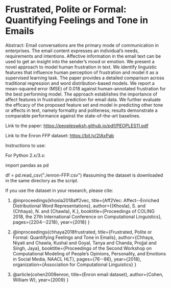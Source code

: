 # Frustrated, Polite or Formal: Quantifying Feelings and Tone in Emails

Abstract:
Email conversations are the primary mode of communication in enterprises. The email content expresses an individual’s needs, requirements and intentions. Affective information in the email text can be used to get an insight into the sender’s mood or emotion. We present a novel approach to model human frustration in text. We identify linguistic features that influence human perception of frustration and model it as a supervised learning task. The paper provides a detailed comparison across traditional regression and word distribution-based models. We report a mean-squared error (MSE) of 0.018 against human-annotated frustration for the best performing model. The approach establishes the importance of affect features in frustration prediction for email data. We further evaluate the efficacy of the proposed feature set and model in predicting other tone or affects in text, namely formality and politeness; results demonstrate a comparable performance against the state-of-the-art baselines.

Link to the paper: https://peopleswksh.github.io/pdf/PEOPLES11.pdf

Link to the Enron FFP dataset: https://bit.ly/2IAxPab

Instructions to use: 

  For Python 2.x/3.x: 
  
  import pandas as pd
  
  df = pd.read_csv("./enron-FFP.csv") #assuming the dataset is downloaded in the same directory as the script.
  

If you use the dataset in your research, please cite: 

1) @inproceedings{khosla2018aff2vec,
  title={Aff2Vec: Affect--Enriched Distributional Word Representations},
  author={{Khosla}, S. and {Chhaya}, N. and {Chawla}, K.},
  booktitle={Proceedings of COLING 2018, the 27th International Conference on Computational Linguistics},
  pages={2204--2218},
  year={2018}
}

2) @inproceedings{chhaya2018frustrated,
  title={Frustrated, Polite or Formal: Quantifying Feelings and Tone in Emails},
  author={Chhaya, Niyati and Chawla, Kushal and Goyal, Tanya and Chanda, Projjal and Singh, Jaya},
  booktitle={Proceedings of the Second Workshop on Computational Modeling of People’s Opinions, Personality, and Emotions in Social Media, NAACL HLT},
  pages={76--86},
  year={2018},
  organization={Association for Computational Linguistics}
}

3) @article{cohen2009enron,
  title={Enron email dataset},
  author={Cohen, William W},
  year={2009}
}
